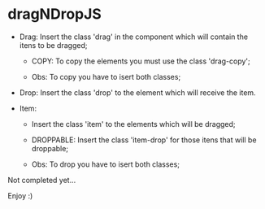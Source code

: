 # dragNDropJS

* Drag:
Insert the class 'drag' in the component which will contain the itens to be dragged;

  * COPY: To copy the elements you must use the class 'drag-copy';

  * Obs: To copy you have to isert both classes;

* Drop:
Insert the class 'drop' to the element which will receive the item.

* Item:
  * Insert the class 'item' to the elements which will be dragged;

  * DROPPABLE: Insert the class 'item-drop' for those itens that will be droppable;

  * Obs: To drop you have to isert both classes;

Not completed yet...

Enjoy :)
